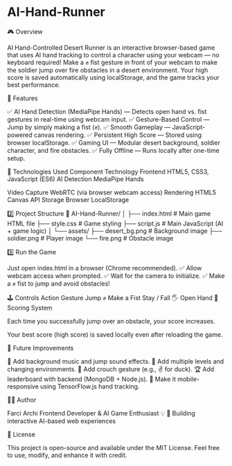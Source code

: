 # AI-Hand-Runner
🎮 Overview

AI Hand-Controlled Desert Runner is an interactive browser-based game that uses AI hand tracking to control a character using your webcam — no keyboard required!
Make a ✊ fist gesture in front of your webcam to make the soldier jump over fire obstacles in a desert environment.
Your high score is saved automatically using localStorage, and the game tracks your best performance.

🧠 Features

✅ AI Hand Detection (MediaPipe Hands) — Detects open hand vs. fist gestures in real-time using webcam input.
✅ Gesture-Based Control — Jump by simply making a fist (✊).
✅ Smooth Gameplay — JavaScript-powered canvas rendering.
✅ Persistent High Score — Stored using browser localStorage.
✅ Gaming UI — Modular desert background, soldier character, and fire obstacles.
✅ Fully Offline — Runs locally after one-time setup.

🧩 Technologies Used
Component	Technology
Frontend	HTML5, CSS3, JavaScript (ES6)
AI Detection	MediaPipe Hands

Video Capture	WebRTC (via browser webcam access)
Rendering	HTML5 Canvas API
Storage	Browser LocalStorage


2️⃣ Project Structure
📁 AI-Hand-Runner/
│
├── index.html        # Main game HTML file
├── style.css         # Game styling
├── script.js         # Main JavaScript (AI + game logic)
│
└── assets/
    ├── desert_bg.png # Background image
    ├── soldier.png   # Player image
    └── fire.png      # Obstacle image

3️⃣ Run the Game

Just open index.html in a browser (Chrome recommended).
✅ Allow webcam access when prompted.
✅ Wait for the camera to initialize.
✅ Make a ✊ fist to jump and avoid obstacles!

🕹️ Controls
Action	Gesture
Jump	✊ Make a Fist
Stay / Fall	🖐️ Open Hand
🧮 Scoring System

Each time you successfully jump over an obstacle, your score increases.

Your best score (high score) is saved locally even after reloading the game.

🧰 Future Improvements

🚀 Add background music and jump sound effects.
🎨 Add multiple levels and changing environments.
🧍 Add crouch gesture (e.g., ✌️ for duck).
🏆 Add leaderboard with backend (MongoDB + Node.js).
📱 Make it mobile-responsive using TensorFlow.js hand tracking.

🧑‍💻 Author

Farci Archi
Frontend Developer & AI Game Enthusiast 💡
🎯 Building interactive AI-based web experiences

📜 License

This project is open-source and available under the MIT License.
Feel free to use, modify, and enhance it with credit.
